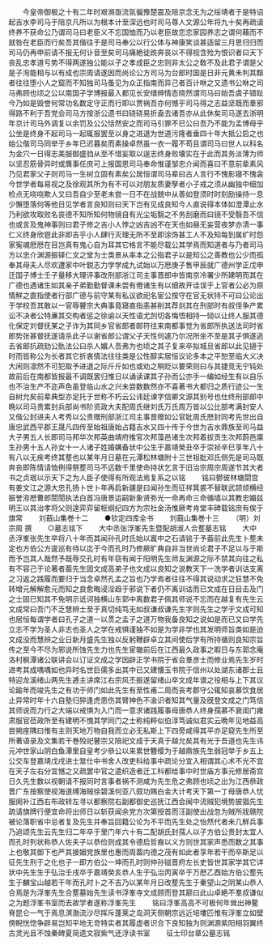 <!-- { "loadSidebar": true } -->
　　今皇帝御极之十有二年时艰濒亟流氛徧豫楚震及陪京念无为之绥靖者于是特诏起吉水李司马于陪京凡所以为根本计至深远也时司马尊人文源公年将九十矣再疏请终养不获命公乃谓司马曰老臣义不忘国恤而乃以老臣故恋恋家园养志之谓何藉而不就咎在老臣而行矣吾其偕往于是司马奉公以行公体与神康笑谈甚适留三月思归归而司马仍再申前请不报无何讣音至矣司马痛絶徒跣奔丧以不得视含殓为恨识者曰天下丧乱忠孝道亏势不得两遂独公能以子之孝成臣之忠则非太公之敎不及此君子谓是父是子洵能相与以有成也宗周请遂因而尚论公方司马为台郎时国是日非元黄未判其黭者往往堕小人之窟而不知独司马蚤见为众正指南而异己者百计咻之又遗书公咻之司马弗顾也顷之公以南国子学博报最入都见长安缙绅情态晓然谓司马曰始吾虞子错趾今乃如是毁誉何常功名数定守正而行即以贾祸吾亦何憾乎司马得之志益坚既而羣邪得路不利于吾党会司马方按浙公遗书曰硗硗易折盍去诸吾亦从此休矣司马遂去浙明年京计司马外调复以余罚及公公恬然安之而司马引罪不已公曰吾乃不能为孟博母乎公坐是终身不起司马一起辄报罢至以身之进退为世道污隆者垂四十年大抵公启之也始公偕司马同举于乡年已迟暮矣而素操卓然虽一衣一履不苟且谓司马曰世人以科名为金穴一日得志美服御盛驺从至不惜妄取以逞志终身败壊实在于此而其务淡薄为师以坚忍筋骨异时或膺事任庶可上报国恩司马奉命惟谨邹忠介闻而喜曰不意前辈素风乃见君家父子则司马一生树立固有素矣公居恒谓司马辈曰古人言行不愧影寝不愧衾今世学者每易视之及徐观其所为有不可以对朋友质妻孥者小子戒之须从幽独中细加检点无哓哓欺人又曰吾自少至老未尝一日不在战兢中从善如登须时时刻励操持一息少懈堕落何等他日见学者言良知则曰天下岂有见成良知今人直说得本体如澄潭止水乃利欲攻取败名丧德不知所知何物镜自有光尘垢翳之不务刮磨而曰镜不受翳吾不信也或言及鬼神事则曰君子修之吉小人悖之凶吉凶不在天也如昼无妄营夜梦亦清一事仁义终身欣鬯此非即吉乎小人肆行灭理无所不至即涂饰甚工人不及知每到属纩时怨家寃魂厯厯在目岂真有鬼心自为耳其它格言不能尽载公其学焉而知道者与乃者司马方以忠介渊源振铎仁文之堂为士类景从率本之公指君子以是知公之善教也公少而孤奉其母夫人尽欢遭家中叶鋭志力学学成九试始以万厯庚子售甲辰就广德州学正戊申迁国子博士壬子量移大理评事改刑部浙江司主事晋郎中皆南京冷署少所建明而其在广德也遇诸生如其亲子弟勤勤督课未尝有倦诸生有以细故开诖误于上官者公必为原情觧之直指使者行部广德与前守某有私议欲祀名宦公按守在官无状持不可曰公论出于学校吾其敢以一官辱瞽宗大典事竟寝直指恚甚削其荐剡其在刑部时有叔侄争产累讼不决者公特亷其交构者惩之徐谕以天性语尤剀切各悔悟相持一恸以让终人服其德化保定刘督抚某之子诈为其同乡官省郎者邮符往来南都事觉为省郎所执送法司时省郎势张甚督抚遂请杀此子以谢省郎公谓父子天性何遽乃尔况所坐不至是其子惧遂逃去省郎抗疏劾公骩法公曰杀人媚人吾弗为也顷之其子复来卒拟城旦省郎以此见擿于时而皆称公为长者其它折衷情法往往类是公性醇实居恒议论多本之平恕至临大义决大闲则凛然不可犯取予进退之际斤斤如也或劝之稍贬以要荣则曰与其捷竞无宁钝处故前后在南都皆报最不调既罢归惟日以诵读课其子孙而公亦手一编如经生有以自乐也不治生产不迩声色虽登临山水之兴未尝数数然亦不喜著书大都归之质行迹公一生自树允矣前辈典型亦足托于世称不朽云公讳廷谏字信卿文源其别号也仕终刑部郎中晩以司马贵累封兵部尚书阶资政大夫配周氏继刘氏万氏周万皆以公比部考满封安人又偕公封进夫人考秀以公贵赠刑部浙江司主事晋赠如公官妣周氏厯封同考先世出自唐忠武西平郡王晟凡四传至始祖唐始占籍吉水又四十传于今世为吉水鼎族至司马益大子男五人长即司马邦华次邦英曲靖府推官次邦藻邑诸生次邦着拔贡生次邦蔚邑廪生孙男十五人孙女十一人诸子姓婚媾备状中公生于嘉靖癸丑卒于崇祯辛巳享年八十有八以无疾考终其塟也以某年月日墓在元潭松林塘附十三世祖妣邓氏侧先是司马既奔丧即陈情请恤例得祭塟司马不远数千里使命持状乞言于旧治宗周宗周遂节其大者书之贞珉以示天下之为人臣子使得有所观法焉复系之以铭
　　铭曰鬰彼林塘閟宫有姜文江之源大忠孔扬卜世卜年再启新疆是曰闻孙生而征祥箕裘不替联武颉颃横经振誉洊厯曹郎誾誾执法白首冯唐景运嗣新象贤弥光一命再命三命循墙以其教忠媚兹明王以其治孝将父则遑弈弈留枢纲纪四方为宗社金汤惟厥考肯堂丰碑载铭庶有俟于旗常
　　刘蕺山集巻十二
　　●钦定四库全书
　　刘蕺山集巻十三
　　（明）刘宗周 撰
　　○墓志铭下
　　大中丞张浮峯先生暨配胡淑人合塟墓志铭
　　大中丞浮峯张先生卒将八十年而其闻孙孔时氏始以竁中之石请铭于予葢前此先生卜塟未定也方伯公方逡巡有待以迄于今而孔时乃修厥旷典自非当世尚论君子不足以与于斯而予岂其人哉然予既辱交孔时有年窃有闻于阳明先生师友渊源之际不禁其向往之私有不容己于论著者葢先生固文成高弟子也文成以良知之说教天下一洗学者训诂支离之习返之践履而要归于当念卓然孔孟之旨也乃学焉者往往不得其说动求之狂慧不免转增元解解愈元而知之良愈晦浸淫趋于邪说下者仍不离训诂而已文成在日目击及门之士固已知其不免明示诋诃独横山东郭中离数君子佩其师说不忘而在越复有先生云文成常曰吾门不乏慧辨士至于真切纯笃无如叔谦叔谦先生字则先生之学于文成可知也居恒每谓学者曰孔子之道一以贯之孟子之道万物我备良知之说如是而已又曰学先立志不学为圣人非志也圣人之学在戒惧谨独不如是为学非学也其发明师旨类如是迨文成没而慧辨之业日新月盛先生独以反躬鞭辟卓立其间使后学有所持循则良知宗旨传之至今不尽为邪说所蚀先生力也先生宦辙前后在江西最久政事之暇日与东郭念庵洛村枫潭诸公联讲会以订证文成之学因辟正学书院于省会羣彦士而修业焉先生岁时进考其成喁喁如也异时名世巨儒多出其中已又建懐玉书院于信州以处湖东诸郡士且特迎龙溪绪山两先生逓主讲席江右宗风丕振遂留绪山卒文成年谱之役相与上下其议论踰年而竣先生之有功于师门如此先生有至性甫二周而丧考郡守公辄知哀慕饮食居止异常时年十六自塾归猝逢虎患伤其臂神色不渝识者知其气量及旣登文成之门笃信其师说而力行之大端以戒惧为入门而一意求诸践履事母唐恭人终身孺慕不衰闺门雍肃服官莅政所至有建明不愧其学同门之士称纯粹似伯淳笃诚似君实云晩年见地益高尝掲座隅曰惟有主则天地万物自我而立必无私斯上下四旁咸得其平亦足窥先生所至所著语录及文集若干巻殁祀瞽宗又陪祀文成于天真于越允矣其有光于吾道也先生讳元冲世家山阴白鱼潭里自皇考少叅公以来累世簪缨为于越鼎族先生弱冠举于乡五上公交车登嘉靖戊戌进士筮仕中书舍人改吏科给事中疏论分宜入相谓其心术不光不宜在天子左右分宜憾之又疏罢中官之遣织造者迁工科都给事中时世庙方事元修居斋宫日久先生数以视朝请不报同时言事者祸不测咸为先生危之弗顾也顷之出为江西叅政晋广东按察使视海道缚海贼徐碧溪何亚八叙功赐白金大计考天下第一丁母唐恭人忧服阕补江西右布政转左寻以都察院右副都御史巡抚江西会闽中流贼犯境势披猖先生疏请旗牌行便宜命将出师日以斩获闻余党方次第授首而汪副使出战忽为贼所戕赣院被论落职省中忌者复及先生并奉旨回籍公论为不平而先生处之怡然代者未几觧兵事乃追颂先生云先生归二年卒于里门年六十有二配胡氏封孺人以子方伯公贵封太宜人而孔时列状称恭人佐夫子以恭俭则成其令德启哲裔以义方则世其家声悉而数之其事上也敬其御下也严其接姻党族里也惠而周葢内德之茂有如此者享年若干而卒斯足以征先生刑于之化也子一即方伯公一坤而孔时则仲孙镃晋府左长史皆世其家学其它详状中先生生于弘治壬戌卒于嘉靖癸亥恭人生于弘治丙寅卒于万厯乙酉始方伯公塟先生于麟宝山越若干年而孔时卜之不吉乃以某年月日改塟先生于秦望山之阴某山恭人合焉是为浮峯先生合塟墓始先生读书浮峯寺文成顾而登其巅曰此山卓絶不羣叔谦似之为题浮峯书室而去故学者遂称浮峯先生
　　铭曰浮峯高高不可极何年耸出神鳌脊昆仑一气于焉息溟渤流沙尽挥斥蓬莱之岛洞天侧朝宗远近培塿匹惟有浮峯立如壁傍睨恍惚争辟易岂知平地无竒特实者其履虚者识合下良知独为则渊源紫阳相羽翼终古灵光且不蚀秦碑夏简遗文寂紫气还浮读书室
　　征士印台章公墓志铭
